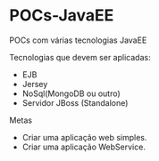 # POCs-JavaEE
POCs com várias tecnologias JavaEE

Tecnologias que devem ser aplicadas:
  - EJB
  - Jersey
  - NoSql(MongoDB ou outro)
  - Servidor JBoss (Standalone)

Metas

  - Criar uma aplicação web simples.
  - Criar uma aplicação WebService.
  
